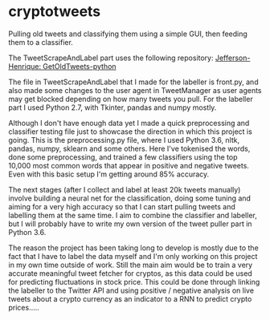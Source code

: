 # cryptotweets
Pulling old tweets and classifying them using a simple GUI, then feeding them to a classifier.

The TweetScrapeAndLabel part uses the following repository:
[Jefferson-Henrique: GetOldTweets-python](https://github.com/Jefferson-Henrique/GetOldTweets-python)

The file in TweetScrapeAndLabel that I made for the labeller is front.py, and also made some changes to
the user agent in TweetManager as user agents may get blocked depending on how many tweets you pull.
For the labeller part I used Python 2.7, with Tkinter, pandas and numpy mostly.

Although I don't have enough data yet I made a quick preprocessing and classifier testing file just to showcase
the direction in which this project is going. This is the preprocessing.py file, where I used Python 3.6, nltk, pandas,
numpy, sklearn and some others. Here I've tokenised the words, done some preprocessing, and trained a few classifiers using
the top 10,000 most common words that appear in positive and negative tweets. Even with this basic setup I'm getting around 85% 
accuracy.

The next stages (after I collect and label at least 20k tweets manually) involve building a neural net for the classification,
doing some tuning and aiming for a very high accuracy so that I can start pulling tweets and labelling them at the same time. I aim to combine
the classifier and labeller, but I will probably have to write my own version of the tweet puller part in Python 3.6.

The reason the project has been taking long to develop is mostly due to the fact that I have to label the data myself and I'm only working on this project
in my own time outside of work. Still the main aim would be to train a very accurate meaningful tweet fetcher for cryptos, as this data could be used for 
predicting fluctuations in stock price. This could be done through linking the labeller to the Twitter API and using positive / negative analysis on live tweets about a crypto currency
as an indicator to a RNN to predict crypto prices.....


